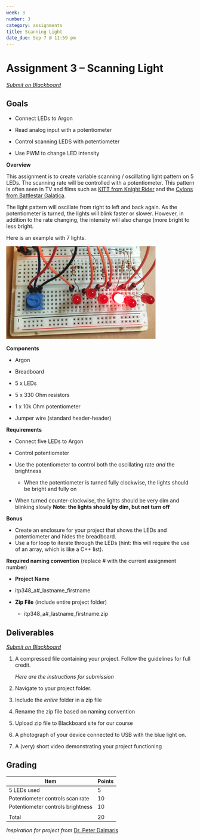 ```yaml
---
week: 3
number: 3
category: assignments
title: Scanning Light
date_due: Sep 7 @ 11:59 pm
---
```


Assignment 3 – Scanning Light
=============================

*[Submit on Blackboard](https://blackboard.usc.edu)*


Goals
-----

-   Connect LEDs to Argon

-   Read analog input with a potentiometer

-   Control scanning LEDS with potentiometer

-   Use PWM to change LED intensity

**Overview**

This assignment is to create variable scanning / oscillating light pattern on 5
LEDs. The scanning rate will be controlled with a potentiometer. This pattern is
often seen in TV and films such as [KITT from Knight
Rider](https://www.youtube.com/watch?v=WxE2xWZNfOc) and the [Cylons from Battlestar Galatica](https://youtu.be/-z-HQBfnwiA?t=5).

The light pattern will oscillate from right to left and back again. As the
potentiometer is turned, the lights will blink faster or slower. However, in
addition to the rate changing, the intensity will also change (more bright to
less bright.

Here is an example with 7 lights.

<img src="media/24cca9ef54a3cdbd348cf9e02bf651c9.png" alt="" style="width:400px" />

**Components**

-   Argon

-   Breadboard

-   5 x LEDs

-   5 x 330 Ohm resistors

-   1 x 10k Ohm potentiometer

-   Jumper wire (standard header-header)

**Requirements**

-   Connect five LEDs to Argon

-   Control potentiometer

-   Use the potentiometer to control both the oscillating rate *and* the
    brightness

    -   When the potentiometer is turned fully clockwise, the lights should be
        bright and fully on

-   When turned counter-clockwise, the lights should be very dim and blinking
    slowly **Note: the lights should by dim, but not turn off**

**Bonus**

-   Create an enclosure for your project that shows the LEDs and potentiometer and hides the breadboard.
-   Use a for loop to iterate through the LEDs (hint: this will require the use
    of an array, which is like a C++ list).

**Required naming convention** (replace \# with the current assignment number)

-   **Project Name**
-   itp348_a\#_lastname_firstname
    
-   **Zip File** (include entire project folder)

    -   itp348_a\#_lastname_firstname.zip

Deliverables
------------

*[Submit on Blackboard](https://blackboard.usc.edu)*


1.  A compressed file containing your project. Follow the guidelines for full
    credit.

    *Here are the instructions for submission*

2.  Navigate to your project folder.

3.  Include the *entire* folder in a zip file

4.  Rename the zip file based on naming convention

5.  Upload zip file to Blackboard site for our course

6.  A photograph of your device connected to USB with the blue light on.

7.  A (very) short video demonstrating your project functioning

Grading
-------

| Item                              | Points |
|-----------------------------------|--------|
| 5 LEDs used                       | 5      |
| Potentiometer controls scan rate  | 10     |
| Potentiometer controls brightness | 10     |
|                                   |        |
| Total                             | 20     |


*Inspiration for project from* [Dr. Peter Dalmaris](https://www.udemy.com/course/arduino-step-by-step-2017-getting-started-projects/)
